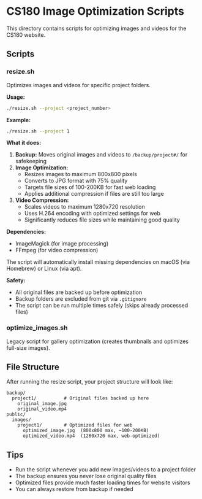 # CS180 Image Optimization Scripts

This directory contains scripts for optimizing images and videos for the CS180 website.

## Scripts

### resize.sh
Optimizes images and videos for specific project folders.

**Usage:**
```bash
./resize.sh --project <project_number>
```

**Example:**
```bash
./resize.sh --project 1
```

**What it does:**
1. **Backup:** Moves original images and videos to `/backup/project#/` for safekeeping
2. **Image Optimization:** 
   - Resizes images to maximum 800x800 pixels
   - Converts to JPG format with 75% quality
   - Targets file sizes of 100-200KB for fast web loading
   - Applies additional compression if files are still too large
3. **Video Compression:**
   - Scales videos to maximum 1280x720 resolution
   - Uses H.264 encoding with optimized settings for web
   - Significantly reduces file sizes while maintaining good quality

**Dependencies:**
- ImageMagick (for image processing)
- FFmpeg (for video compression)

The script will automatically install missing dependencies on macOS (via Homebrew) or Linux (via apt).

**Safety:**
- All original files are backed up before optimization
- Backup folders are excluded from git via `.gitignore`
- The script can be run multiple times safely (skips already processed files)

### optimize_images.sh
Legacy script for gallery optimization (creates thumbnails and optimizes full-size images).

## File Structure

After running the resize script, your project structure will look like:

```
backup/
  project1/          # Original files backed up here
    original_image.jpg
    original_video.mp4
public/
  images/
    project1/        # Optimized files for web
      optimized_image.jpg  (800x800 max, ~100-200KB)
      optimized_video.mp4  (1280x720 max, web-optimized)
```

## Tips

- Run the script whenever you add new images/videos to a project folder
- The backup ensures you never lose original quality files
- Optimized files provide much faster loading times for website visitors
- You can always restore from backup if needed
